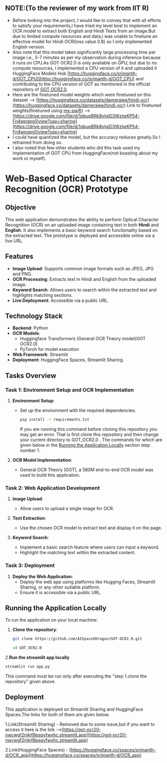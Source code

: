 ## NOTE:(To the reviewer of my work from IIT R)
- Before looking into the project, I would like to convey that with all efforts to satisfy your requirements,I have tried my level best to implement an OCR model to extract both English and Hindi Texts from an image.But due to limited compute resources and data,I was unable to finetune an effective model for Hindi OCR(loss value 0.8) so I only implemented English version.
- Also note that this model takes significantly large processing time per image i.e., 5-7 minutes as per my observation during inference because it runs on CPU.As GOT OCR2.0 is only available on GPU, but due to no compute resources, I implemented a CPU version of it and uploaded it HuggingFace Models Hub [https://huggingface.co/srimanth-d/GOT_CPU](https://huggingface.co/srimanth-d/GOT_CPU) and contributing to the CPU version of GOT as mentioned in the official repository of [GOT OCR2.0](https://github.com/ElvisClaros/GOT-OCR2.0).
- Here are the finetuned model weights which were finetuned on this dataset --> [https://huggingface.co/datasets/damerajee/hindi-ocr](https://huggingface.co/datasets/damerajee/hindi-ocr) Link to finetuned weights(finetuned using [ms-swift](https://github.com/modelscope/ms-swift)) --> [https://drive.google.com/file/d/1qbupBRk8yIgiD3WzIwKP54-Fn4wpgpg1/view?usp=sharing](https://drive.google.com/file/d/1qbupBRk8yIgiD3WzIwKP54-Fn4wpgpg1/view?usp=sharing)
- I could have quantized the model, but the accuracy reduces greatly.So I refrained from doing so.
- I also noted that few other students who did this task used my implementation of GOT CPU from HuggingFace(not boasting about my work or myself).


# Web-Based Optical Character Recognition (OCR) Prototype

## Objective
This web application demonstrates the ability to perform Optical Character Recognition (OCR) on an uploaded image containing text in both **Hindi** and **English**. It also implements a basic keyword search functionality based on the extracted text. The prototype is deployed and accessible online via a live URL.

## Features
- **Image Upload**: Supports common image formats such as JPEG, JPG and PNG.
- **OCR Processing**: Extracts text in Hindi and English from the uploaded image.
- **Keyword Search**: Allows users to search within the extracted text and highlights matching sections.
- **Live Deployment**: Accessible via a public URL.

## Technology Stack
- **Backend**: Python
- **OCR Models**: 
  - Huggingface Transformers (General OCR Theory model(GOT OCR2.0)
  - PyTorch for model execution
- **Web Framework**: Streamlit
- **Deployment**: HuggingFace Spaces, Streamlit Sharing.

## Tasks Overview

### Task 1: Environment Setup and OCR Implementation
1. **Environment Setup**:
   - Set up the environment with the required dependencies:
     ```bash
     pip install -r requirements.txt
     ```
     If you are running this command before cloning this repository you may get an error. That is first clone this repository and then change your current directory to GOT_OCR2.0 .
     The commands for which are given below in the [Running the Application Locally](#running-the-application-locally) section step number 1.

2. **OCR Model Implementation**:
     - General OCR Theory (GOT), a 580M end-to-end OCR model was used to build this application.

### Task 2: Web Application Development
1. **Image Upload**: 
   - Allow users to upload a single image for OCR.
   
2. **Text Extraction**:
   - Use the chosen OCR model to extract text and display it on the page.

3. **Keyword Search**:
   - Implement a basic search feature where users can input a keyword.
   - Highlight the matching text within the extracted content.

### Task 3: Deployment
1. **Deploy the Web Application**:
   - Deploy the web app using platforms like Hugging Faces, Streamlit Sharing, or any other suitable platform.
   - Ensure it is accessible via a public URL.

## Running the Application Locally
To run the application on your local machine:

1. **Clone the repository**:
   ```bash
   git clone https://github.com/AISpaceXDragon/GOT-OCR2.0.git
   ```

   ```bash
   cd GOT_OCR2.0
   ```

2.**Run the streamlit app locally**
  ```bash
  streamlit run app.py
  ```
This command must be run only after executing the "step 1.clone the repository" given above.

## Deployment
This application is deployed on Streamlit Sharing and HuggingFace Spaces.The links for both of them are given below.

1.Link(Streamlit Sharing) - Removed due to some issue,but if you want to access it here is the link -->[https://got-ocr20-nwcwgf2njkjf8esqyfwxhc.streamlit.app](https://got-ocr20-nwcwgf2njkjf8esqyfwxhc.streamlit.app)

2.Link(HuggingFace Spaces) - [https://huggingface.co/spaces/srimanth-d/OCR_app](https://huggingface.co/spaces/srimanth-d/OCR_app)
